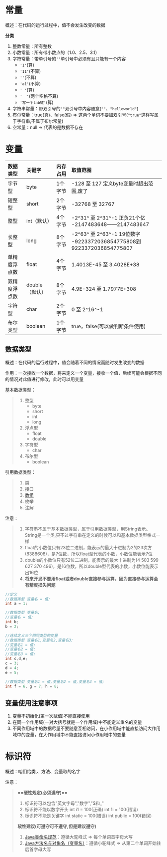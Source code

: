 # 常量

概述：在代码的运行过程中，值不会发生改变的数据

**分类**

1. 整数常量：所有整数
2. 小数常量：所有带小数点的（1.0、2.5、3.1）
3. 字符常量：带单引号的`''`单引号中必须有且只能有一个内容
    - `'1'`(算)
    - `'11'`(不算)
    - `''`(不算)
    - `'a1'`(不算)
    - `' '`(算)
    - `'  '`(两个空格不算)
    - `'写一个tab键'`(算)
4. 字符串常量：带双引号的`""`双引号中内容随意(`""`、`"helloworld"`)
5. 布尔常量：true(真)、false(假) => 这两个单词不要加双引号(`"true"`这样写属于字符串,不属于布尔常量)
6. 空常量：null => 代表的是数据不存在

# 变量

| 数据类型     | 关键字         | 内存占用 | 取值范围                                                     |
| :----------- | :------------- | :------- | :----------------------------------------------------------- |
| 字节型       | byte           | 1个字节  | -128 至 127  定义byte变量时超出范围,废了                     |
| 短整型       | short          | 2个字节  | -32768 至 32767                                              |
| 整型         | int（默认）    | 4个字节  | -2^31^ 至 2^31^-1  正负21个亿<br>-2147483648——2147483647     |
| 长整型       | long           | 8个字节  | -2^63^ 至 2^63^-1   19位数字<br>-9223372036854775808到9223372036854775807 |
| 单精度浮点数 | float          | 4个字节  | 1.4013E-45 至 3.4028E+38                                     |
| 双精度浮点数 | double（默认） | 8个字节  | 4.9E-324 至 1.7977E+308                                      |
| 字符型       | char           | 2个字节  | 0 至 2^16^-1                                                 |
| 布尔类型     | boolean        | 1个字节  | true，false(可以做判断条件使用)                              |

## 数据类型

概述：在代码的运行过程中，值会随着不同的情况而随时发生改变的数据

作用：一次接收一个数据，将来定义一个变量，接收一个值，后续可能会根据不同的情况对此值进行修改，此时可以用变量

基本数据类型：

> 1. 整型
>     - byte
>     - short
>     - int
>     - long
> 2. 浮点型
>     - float
>     - double
> 3. 字符型
>     - char
> 4. 布尔型
>     - boolean

引用数据类型：

> 1. 类
> 2. 接口
> 3. [数组](40.数组.md)
> 4. 枚举
> 5. 注解

注意：

> 1. 字符串不属于基本数据类型，属于引用数据类型，用String表示。String是一个类,只不过字符串在定义的时候可以和基本数据类型格式一样
> 2. float的小数位只有23位二进制，能表示的最大十进制为2的23次方(8388608)，是7位数，所以float型代表的小数，小数位能表示7位
> 3. double的小数位只有52位二进制，能表示的最大十进制为(4 503 599 627 370 496)，是16位数，所以double型代表的小数，小数位能表示出16位
> 4. **将来开发不要用float或者double直接参与运算，因为直接参与运算会有精度损失问题**



```java
//定义
//数据类型 变量名 = 值;
int a = 1;

//数据类型 变量名;
//变量名 = 值;
int b;
b = 2;

//连续定义三个相同类型的变量
//数据类型 变量名1,变量名2,变量名3;
//变量名1 = 值;
//变量名2 = 值;
//变量名3 = 值;
int c,d,e;
c = 3;
d = 4;
e = 5;

//数据类型 变量名1 = 值,变量名2 = 值,变量名3 = 值;
int f = 6, g = 7; h = 8;
```

## 变量使用注意事项

1. 变量不初始化(第一次赋值)不能直接使用
2. 在同一个作用域(一对大括号就是一个作用域)中不能定义重名的变量 
3. 不同作用域中的数据尽量不要随意互相访问，在小作用域中能直接访问大作用域中的变量，在大作用域中不能直接访问小作用域中的变量

# 标识符

概述：咱们给类,、方法、变量取的名字

注意：

> **==硬性规定(必须遵守)==**
>
> 1. 标识符可以包含"英文字母","数字","$和_"
> 2. 标识符不能以数字开头  int i1 = 100(正确)  int 1i = 100(错误)
> 3. 标识符不能是关键字  int static = 100(错误)   int public = 100(错误)
>
> **软性建议(可遵守可不遵守,但是建议遵守)**
>
> 1. [Java类命名规范](../other/Java命名规范.md#Java类命名规范)：遵循大驼峰式 => 每个单词首字母大写
> 2. [Java方法名与对象名（变量名）](../other/Java命名规范.md#Java方法名与对象名（变量名）)：遵循小驼峰式 => 从第二个单词开始往后首字母大写

